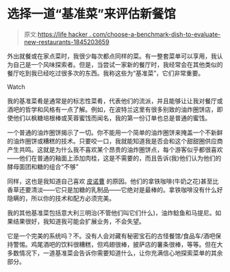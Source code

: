 # 选择一道“基准菜”来评估新餐馆

> 原文:[https://life hacker . com/choose-a-benchmark-dish-to-evaluate-new-restaurants-1845203659](https://lifehacker.com/choose-a-benchmark-dish-to-evaluate-new-restaurants-1845203659)

外出就餐或在家点菜时，我很少每次都点同样的菜。有一整套菜单可以享用，我认为自己是一个风味探索者。但是，当尝试一家新的餐厅时，我经常会在其他类似的餐厅吃到我已经吃过很多次的东西。我称这些为“基准菜”，它们非常重要。

Watch

我的基准菜肴是通常是的标志性菜肴，代表他们的流派，并且能够让让我对餐厅或酒吧的哲学和风格有一点了解。例如，在波特兰这里有很多别致的油炸圈饼店，即使他们以枫糖培根棒或芙蓉蜜饯而闻名，我的第一份订单也总是普通的蜜饯。

一个普通的油炸圈饼揭示了一切。你不能用一个简单的油炸圈饼来掩盖一个不新鲜的油炸圈饼或糟糕的技术。只要咬一口，我就能知道我是否会和这个甜甜圈供应商产生共鸣。这就是为什么我不喜欢某个昂贵的油炸圈饼点，每个游客似乎都很喜欢——他们在普通的釉面上添加肉桂，这是不需要的，而且告诉(我)他们认为他们的酵母面团和糖的组合“不够”

同样，这也是我知道自己喜欢 [皮诺曹](https://www.pinologelato.com/) 的原因。他们的拿铁咖啡(牛奶之花)甚至比香草还要清淡——它只是加糖的乳制品——它绝对是最棒的。拿铁咖啡没有什么好隐瞒的，所以你的技术和配方必须完美。

我的其他基准菜包括意大利三明治(不管他们叫它们什么)，油炸鲶鱼和马提尼。如果结果很好，我知道我可能会扩展业务，不会失望。

它是一个完美的系统吗？不。没有人会对藏有秘密宝石的古怪餐馆/食品车/酒吧保持警惕。鸡尾酒吧的饮料很糟糕，但鸡翅很棒，披萨店的薯条很棒，等等。但在大多数情况下，一道基准菜会告诉你需要知道什么，让你充满信心地探索菜单的其余部分。